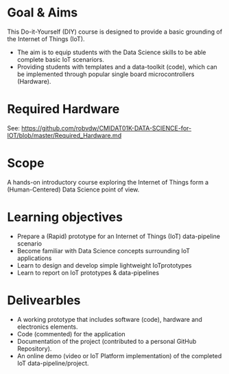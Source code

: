 # Goal & Aims
This Do-it-Yourself (DIY) course is designed to provide a basic grounding of the Internet of Things (IoT).

* The aim is to equip students with the Data Science skills to be able complete basic  IoT scenariors. 
* Providing students with templates and a data-toolkit (code), which can be implemented through popular single board microcontrollers (Hardware).

# Required Hardware
See: https://github.com/robvdw/CMIDAT01K-DATA-SCIENCE-for-IOT/blob/master/Required_Hardware.md

# Scope
A hands-on introductory course exploring the Internet of Things form a (Human-Centered) Data Science point of view.

# Learning objectives
* Prepare a (Rapid) prototype for an Internet of Things (IoT) data-pipeline scenario
* Become familiar with Data Science concepts surrounding IoT applications
* Learn to design and develop simple lightweight IoTprototypes
* Learn to report on IoT prototypes & data-pipelines

# Delivearbles
* A working prototype that includes software (code), hardware and electronics elements.
* Code (commented) for the application
* Documentation of the project (contributed to a personal GitHub Repository).
* An online demo (video or IoT Platform implementation) of the completed IoT data-pipeline/project.

